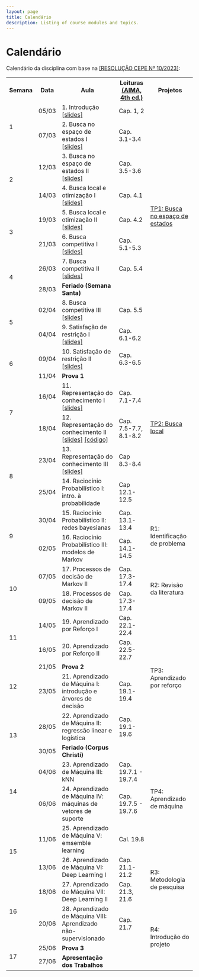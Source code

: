 ```yaml
---
layout: page
title: Calendário
description: Listing of course modules and topics.
---
```


# Calendário

Calendário da disciplina com base na [[RESOLUÇÃO CEPE Nº 10/2023]](https://res.ufv.br/wp-content/uploads/2023/11/Resolucao-Cepe-no-10-2023.pdf):

<!-- {% for module in site.modules %}
{{ module }}
{% endfor %} -->

<table>
  <tr>
    <th>Semana</th>
    <th>Data</th>
    <th>Aula</th>
    <th>Leituras<br><a href="https://aima.cs.berkeley.edu/">(AIMA, 4th ed.)</a></th>
    <th>Projetos</th>
  </tr>

  <!-- Semana 1 -->
  <tr>
    <td rowspan="2">1</td>
    <td>05/03</td>
    <td>1. Introdução<br><a href="{{ 'assets/slides/A01-introducao.pdf' | relative_url }}">[slides]</a></td>
    <td>Cap. 1, 2</td>
    <td></td>
  </tr>
  <tr>
    <td>07/03</td>
    <td>2. Busca no espaço de estados I<br><a href="{{ 'assets/slides/A02-busca-estados1.pdf' | relative_url }}">[slides]</a></td>
    <td>Cap. 3.1-3.4</td>
    <td></td>
  </tr>

  <!-- Semana 2 -->
  <tr>
    <td rowspan="2">2</td>
    <td>12/03</td>
    <td>3. Busca no espaço de estados II<br><a href="{{ 'assets/slides/A03-busca-estados2.pdf' | relative_url }}">[slides]</a></td>
    <td>Cap. 3.5-3.6</td>
    <td rowspan="5"><a href="{{ site.url }}/assignments/tp1-busca">TP1: Busca no espaço de estados</a></td>
  </tr>
  <tr>
    <td>14/03</td>
    <td>4. Busca local e otimização I<br><a href="{{ 'assets/slides/A04-busca-local1.pdf' | relative_url }}">[slides]</a></td>
    <td>Cap. 4.1</td>
  </tr>

  <!-- Semana 3 -->
  <tr>
    <td rowspan="2">3</td>
    <td>19/03</td>
    <td>5. Busca local e otimização II<br><a href="{{ 'assets/slides/A05-busca-local2.pdf' | relative_url }}">[slides]</a></td>
    <td>Cap. 4.2</td>
  </tr>
  <tr>
    <td>21/03</td>
    <td>6. Busca competitiva I<br><a href="{{ 'assets/slides/A06-busca-adversarial1.pdf' | relative_url }}">[slides]</a></td>
    <td>Cap. 5.1-5.3</td>
  </tr>

  <!-- Semana 5 -->
  <tr>
    <td rowspan="2">4</td>
    <td>26/03</td>
    <td>7. Busca competitiva II<br><a href="{{ 'assets/slides/A07-busca-adversarial2.pdf' | relative_url }}">[slides]</a></td>
    <td>Cap. 5.4</td>
  </tr>
  <tr>
    <td>28/03</td>
    <td><b>Feriado (Semana Santa)</b></td>
    <td></td>
    <td></td>
  </tr>

  <!-- Semana 6 -->
  <tr>
    <td rowspan="2">5</td>
    <td>02/04</td>
    <td>8. Busca competitiva III<br><a href="{{ 'assets/slides/A08-busca-adversarial3.pdf' | relative_url }}">[slides]</a></td>
    <td>Cap. 5.5</td>
    <td></td>
  </tr>
  <tr>
    <td>04/04</td>
    <td>9. Satisfação de restrição I<br><a href="{{ 'assets/slides/A09-csp1.pdf' | relative_url }}">[slides]</a></td>
    <td>Cap. 6.1-6.2</td>
    <td></td>
  </tr>

  <!-- Semana 7 -->
  <tr>
    <td rowspan="2">6</td>
    <td>09/04</td>
    <td>10. Satisfação de restrição II<br><a href="{{ 'assets/slides/A10-csp2.pdf' | relative_url }}">[slides]</a></td>
    <td>Cap. 6.3-6.5</td>
    <td rowspan="6"><a href="{{ site.url }}/assignments/tp2-busca-local">TP2: Busca local</a></td>
  </tr>
  <tr>
    <td>11/04</td>
    <td><b>Prova 1</b></td>
    <td></td>
  </tr>

  <!-- Semana 8 -->
  <tr>
    <td rowspan="2">7</td>
    <td>16/04</td>
    <td>11. Representação do conhecimento I<br><a href="{{ 'assets/slides/A11-conhecimento1.pdf' | relative_url }}">[slides]</a></td>
    <td>Cap. 7.1-7.4</td>
  </tr>
  <tr>
    <td>18/04</td>
    <td>12. Representação do conhecimento II<br>
      <a href="{{ 'assets/slides/A12-conhecimento2.pdf' | relative_url }}">[slides]</a>
      <a href="{{ 'assets/code/A12-conhecimento.zip' | relative_url }}">[código]</a>
    </td>
    <td>Cap. 7.5-7.7, 8.1-8.2</td>
  </tr>  

  <!-- Semana 9 -->
  <tr>
    <td rowspan="2">8</td>
    <td>23/04</td>
    <td>13. Representação do conhecimento III<br><a href="{{ 'assets/slides/A13-conhecimento3.pdf' | relative_url }}">[slides]</a></td>
    <td>Cap 8.3-8.4</td>
  </tr>
  <tr>
    <td>25/04</td>
    <td>14. Raciocínio Probabilístico I: intro. à probabilidade</td>
    <td>Cap 12.1-12.5</td>
  </tr>  

  <!-- Semana 10 -->
  <tr>
    <td rowspan="2">9</td>
    <td>30/04</td>
    <td>15. Raciocínio Probabilístico II: redes bayesianas</td>
    <td>Cap. 13.1-13.4</td>
    <td rowspan="2">R1: Identificação de problema</td>
  </tr>
  <tr>
    <td>02/05</td>
    <td>16. Raciocínio Probabilístico III: modelos de Markov</td>
    <td>Cap. 14.1-14.5</td>
  </tr>  

  <!-- Semana 11 -->
  <tr>
    <td rowspan="2">10</td>
    <td>07/05</td>
    <td>17. Processos de decisão de Markov II</td>
    <td>Cap. 17.3-17.4</td>
    <td rowspan="2">R2: Revisão da literatura</td>
  </tr>
  <tr>
    <td>09/05</td>
    <td>18. Processos de decisão de Markov II</td>
    <td>Cap. 17.3-17.4</td>
  </tr>  

  <!-- Semana 12 -->
  <tr>
    <td rowspan="2">11</td>
    <td>14/05</td>
    <td>19. Aprendizado por Reforço I</td>
    <td>Cap. 22.1-22.4</td>
    <td rowspan="5">TP3: Aprendizado por reforço</td>
  </tr>
  <tr>
    <td>16/05</td>
    <td>20. Aprendizado por Reforço II</td>
    <td>Cap. 22.5-22.7</td>
  </tr>  

  <!-- Semana 13 -->
  <tr>
    <td rowspan="2">12</td>
    <td>21/05</td>
    <td><b>Prova 2</b></td>
    <td></td>
  </tr>
  <tr>
    <td>23/05</td>
    <td>21. Aprendizado de Máquina I: introdução e árvores de decisão</td>
    <td>Cap. 19.1-19.4</td>
  </tr>  

  <!-- Semana 14 -->
  <tr>
    <td rowspan="2">13</td>
    <td>28/05</td>
    <td>22. Aprendizado de Máquina II: regressão linear e logística</td>
    <td>Cap. 19.1-19.6</td>
  </tr>
  <tr>
    <td>30/05</td>
    <td><b>Feriado (Corpus Christi)</b></td>
    <td></td>
    <td rowspan="4">TP4: Aprendizado de máquina</td>
  </tr>  

  <!-- Semana 15 -->
  <tr>
    <td rowspan="2">14</td>
    <td>04/06</td>
    <td>23. Aprendizado de Máquina III: kNN</td>
    <td>Cap. 19.7.1 - 19.7.4</td>
  </tr>
  <tr>
    <td>06/06</td>
    <td>24. Aprendizado de Máquina IV: máquinas de vetores de suporte</td>
    <td>Cap. 19.7.5 - 19.7.6</td>
  </tr>  

  <!-- Semana 16 -->
  <tr>
    <td rowspan="2">15</td>
    <td>11/06</td>
    <td>25. Aprendizado de Máquina V: emsemble learning</td>
    <td>Cal. 19.8</td>
  </tr>
  <tr>
    <td>13/06</td>
    <td>26. Aprendizado de Máquina VI: Deep Learning I</td>
    <td>Cap.  21.1-21.2</td>
    <td rowspan="2">R3: Metodologia de pesquisa</td>
  </tr>  

  <!-- Semana 17 -->
  <tr>
    <td rowspan="2">16</td>
    <td>18/06</td>
    <td>27. Aprendizado de Máquina VII: Deep Learning II</td>
    <td>Cap. 21.3, 21.6</td>
  </tr>
  <tr>
    <td>20/06</td>
    <td>28. Aprendizado de Máquina VIII: Aprendizado não-supervisionado</td>
    <td>Cap. 21.7</td>
    <td rowspan="3">R4: Introdução do projeto</td>
  </tr>  

  <!-- Semana 18 -->
  <tr>
    <td rowspan="2">17</td>
    <td>25/06</td>
    <td><b>Prova 3</b></td>
    <td></td>
  </tr>
  <tr>
    <td>27/06</td>
    <td><b>Apresentação dos Trabalhos</b></td>
    <td></td>
  </tr>  

</table>
